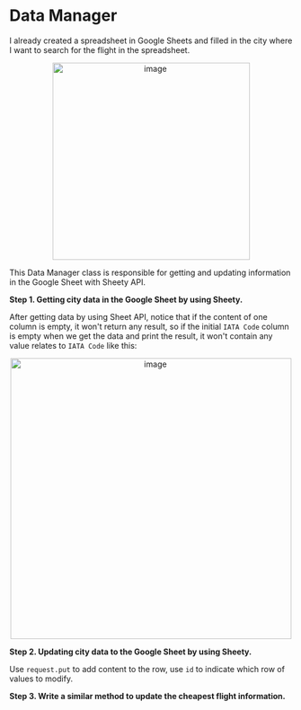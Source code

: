 # Data Manager

I already created a spreadsheet in Google Sheets and filled in the city where I want to search for the flight in the spreadsheet.

<div align=center>
<img width="351" alt="image" src="https://github.com/ShiyuFan0820/CSLearningNote/assets/149340606/ed9d5f17-f992-4e16-9653-1f0877b7b195">
</div>

This Data Manager class is responsible for getting and updating information in the Google Sheet with Sheety API.

**Step 1. Getting city data in the Google Sheet by using Sheety.**

After getting data by using Sheet API, notice that if the content of one column is empty, it won't return any result, so if the initial `IATA Code` column is empty when we get the data and print the result, it won't contain any value relates to `IATA Code` like this:

<div align=center>
<img width="500" alt="image" src="https://github.com/ShiyuFan0820/CheapestFlightTicketFinder/assets/149340606/22e7c7f6-f95f-416c-95a6-88028420bbec">
</div>

**Step 2. Updating city data to the Google Sheet by using Sheety.**

Use `request.put` to add content to the row, use `id` to indicate which row of values to modify.

**Step 3. Write a similar method to update the cheapest flight information.**
